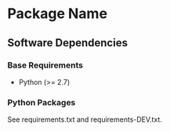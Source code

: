 Package Name
============

Software Dependencies
---------------------

### Base Requirements ###

* Python (>= 2.7)


### Python Packages ###

See requirements.txt and requirements-DEV.txt.
